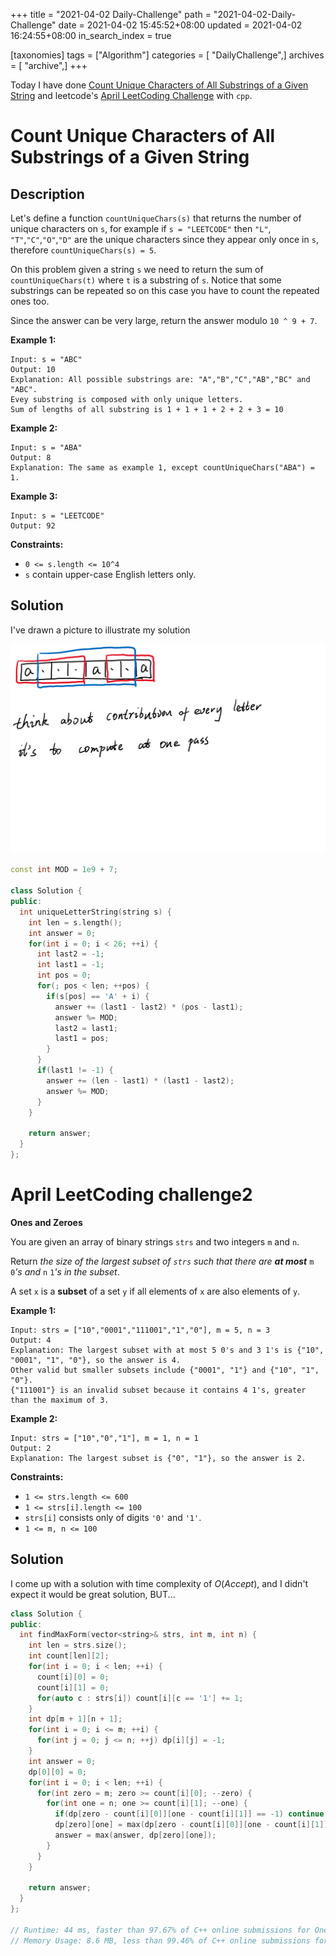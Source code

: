 +++
title = "2021-04-02 Daily-Challenge"
path = "2021-04-02-Daily-Challenge"
date = 2021-04-02 15:45:52+08:00
updated = 2021-04-02 16:24:55+08:00
in_search_index = true

[taxonomies]
tags = ["Algorithm"]
categories = [ "DailyChallenge",]
archives = [ "archive",]
+++

Today I have done [Count Unique Characters of All Substrings of a Given String](https://leetcode.com/problems/count-unique-characters-of-all-substrings-of-a-given-string/) and leetcode's [April LeetCoding Challenge](https://leetcode.com/explore/featured/card/april-leetcoding-challenge-2021/593/week-1-april-1st-april-7th/3693/) with `cpp`.

<!-- more -->

# Count Unique Characters of All Substrings of a Given String

## Description

Let's define a function `countUniqueChars(s)` that returns the number of unique characters on `s`, for example if `s = "LEETCODE"` then `"L"`, `"T"`,`"C"`,`"O"`,`"D"` are the unique characters since they appear only once in `s`, therefore `countUniqueChars(s) = 5`.

On this problem given a string `s` we need to return the sum of `countUniqueChars(t)` where `t` is a substring of `s`. Notice that some substrings can be repeated so on this case you have to count the repeated ones too.

Since the answer can be very large, return the answer modulo `10 ^ 9 + 7`.

 

**Example 1:**

```
Input: s = "ABC"
Output: 10
Explanation: All possible substrings are: "A","B","C","AB","BC" and "ABC".
Evey substring is composed with only unique letters.
Sum of lengths of all substring is 1 + 1 + 1 + 2 + 2 + 3 = 10
```

**Example 2:**

```
Input: s = "ABA"
Output: 8
Explanation: The same as example 1, except countUniqueChars("ABA") = 1.
```

**Example 3:**

```
Input: s = "LEETCODE"
Output: 92
```

 

**Constraints:**

- `0 <= s.length <= 10^4`
- `s` contain upper-case English letters only.

## Solution

I've drawn a picture to illustrate my solution

![illustration](./lc828.png)

``` cpp
const int MOD = 1e9 + 7;

class Solution {
public:
  int uniqueLetterString(string s) {
    int len = s.length();
    int answer = 0;
    for(int i = 0; i < 26; ++i) {
      int last2 = -1;
      int last1 = -1;
      int pos = 0;
      for(; pos < len; ++pos) {
        if(s[pos] == 'A' + i) {
          answer += (last1 - last2) * (pos - last1);
          answer %= MOD;
          last2 = last1;
          last1 = pos;
        }
      }
      if(last1 != -1) {
        answer += (len - last1) * (last1 - last2);
        answer %= MOD;
      }
    }
    
    return answer;
  }
};
```

# April LeetCoding challenge2

**Ones and Zeroes**

You are given an array of binary strings `strs` and two integers `m` and `n`.

Return *the size of the largest subset of `strs` such that there are **at most*** `m` `0`*'s and* `n` `1`*'s in the subset*.

A set `x` is a **subset** of a set `y` if all elements of `x` are also elements of `y`.

 

**Example 1:**

```
Input: strs = ["10","0001","111001","1","0"], m = 5, n = 3
Output: 4
Explanation: The largest subset with at most 5 0's and 3 1's is {"10", "0001", "1", "0"}, so the answer is 4.
Other valid but smaller subsets include {"0001", "1"} and {"10", "1", "0"}.
{"111001"} is an invalid subset because it contains 4 1's, greater than the maximum of 3.
```

**Example 2:**

```
Input: strs = ["10","0","1"], m = 1, n = 1
Output: 2
Explanation: The largest subset is {"0", "1"}, so the answer is 2.
```

 

**Constraints:**

- `1 <= strs.length <= 600`
- `1 <= strs[i].length <= 100`
- `strs[i]` consists only of digits `'0'` and `'1'`.
- `1 <= m, n <= 100`

## Solution

I come up with a solution with time complexity of $O(Accept)$, and I didn't expect it would be great solution, BUT...

``` cpp
class Solution {
public:
  int findMaxForm(vector<string>& strs, int m, int n) {
    int len = strs.size();
    int count[len][2];
    for(int i = 0; i < len; ++i) {
      count[i][0] = 0;
      count[i][1] = 0;
      for(auto c : strs[i]) count[i][c == '1'] += 1;
    }
    int dp[m + 1][n + 1];
    for(int i = 0; i <= m; ++i) {
      for(int j = 0; j <= n; ++j) dp[i][j] = -1;
    }
    int answer = 0;
    dp[0][0] = 0;
    for(int i = 0; i < len; ++i) {
      for(int zero = m; zero >= count[i][0]; --zero) {
        for(int one = n; one >= count[i][1]; --one) {
          if(dp[zero - count[i][0]][one - count[i][1]] == -1) continue;
          dp[zero][one] = max(dp[zero - count[i][0]][one - count[i][1]] + 1, dp[zero][one]);
          answer = max(answer, dp[zero][one]);
        }
      }
    }
    
    return answer;
  }
};

// Runtime: 44 ms, faster than 97.67% of C++ online submissions for Ones and Zeroes.
// Memory Usage: 8.6 MB, less than 99.46% of C++ online submissions for Ones and Zeroes.
```

